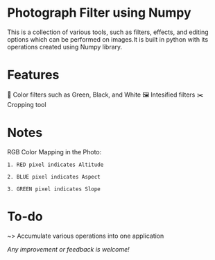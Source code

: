 # Photograph Filter using Numpy
This is a collection of various tools, such as filters, effects, and editing options which can be performed on images.It is built in python with its operations created using Numpy library.

# Features
🎨 Color filters such as Green, Black, and White
🖼️ Intesified filters
✂️ Cropping tool

# Notes
RGB Color Mapping in the Photo:

    1. RED pixel indicates Altitude

    2. BLUE pixel indicates Aspect

    3. GREEN pixel indicates Slope
    
# To-do
~> Accumulate various operations into one application

*Any improvement or feedback is welcome!*
